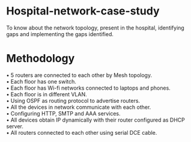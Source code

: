 # Hospital-network-case-study
To know about the network topology, present in the hospital, identifying gaps and implementing the gaps identified.


# Methodology

• 5 routers are connected to each other by Mesh topology.                                                                                                                 
• Each floor has one switch.                                                                                                                                             
• Each floor has Wi-fi networks connected to laptops and phones.                                                                                                         
• Each floor is in different VLAN.                                                                                                                                       
• Using OSPF as routing protocol to advertise routers.                                                                                                                   
• All the devices in network communicate with each other.                                                                                                                 
• Configuring HTTP, SMTP and AAA services.                                                                                                                               
• All devices obtain IP dynamically with their router configured as DHCP server.                                                                                         
• All routers connected to each other using serial DCE cable.                                                                                                             
